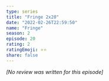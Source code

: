 ```yaml
---
type: series
title: "Fringe 2x20"
date: "2022-02-26T22:59:50"
name: "Fringe"
season: 2
episode: 20
rating: 2
ratingEmoji: ⭐️⭐️
share: false
---
```


*[No review was written for this episode]*
